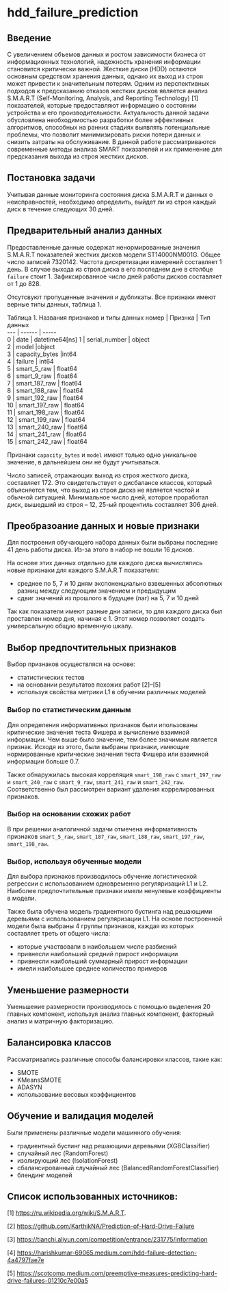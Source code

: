 # hdd_failure_prediction

## Введение

С увеличением объемов данных и ростом зависимости бизнеса от информационных технологий, надежность хранения информации становится критически важной. Жесткие диски (HDD) остаются основным средством хранения данных, однако их выход из строя может привести к значительным потерям. Одним из перспективных подходов к предсказанию отказов жестких дисков является анализ S.M.A.R.T (Self-Monitoring, Analysis, and Reporting Technology) [1] показателей, которые предоставляют информацию о состоянии устройства и его производительности. Актуальность данной задачи обусловлена необходимостью разработки более эффективных алгоритмов, способных на ранних стадиях выявлять потенциальные проблемы, что позволит минимизировать риски потери данных и снизить затраты на обслуживание. В данной работе рассматриваются современные методы анализа SMART показателей и их применение для предсказания выхода из строя жестких дисков.

## Постановка задачи

Учитывая данные мониторинга состояния диска S.M.A.R.T и данных о неисправностей, необходимо определить, выйдет ли из строя каждый диск в течение следующих 30 дней.

## Предварительный анализ данных

Предоставленные данные содержат ненормированные значения S.M.A.R.T показателей жестких дисков модели ST14000NM001G. Общее число записей 7320142. Частота дискретизации измерений составляет 1 день. В случае выхода из строя диска в его последнем дне в столбце `failure` стоит 1. Зафиксированное число дней работы дисков составляет от 1 до 828.

Отсутсвуют пропущенные значения и дубликаты. Все признаки имеют верные типы данных, таблица 1.

Таблица 1. Названия признаков и типы данных
 номер |  Признка  |   Тип данных     
--- | ------     |     -----         
 0  | date          |  datetime64[ns]
 1  | serial_number  | object        
 2  | model           |object        
 3  | capacity_bytes  |int64         
 4  | failure        | int64         
 5  | smart_5_raw    | float64       
 6  | smart_9_raw    | float64       
 7  | smart_187_raw  | float64       
 8  | smart_188_raw  | float64       
 9  | smart_192_raw  | float64       
 10 | smart_197_raw  | float64       
 11 | smart_198_raw  | float64       
 12 | smart_199_raw  | float64       
 13 | smart_240_raw  | float64       
 14 | smart_241_raw  | float64       
 15 | smart_242_raw  | float64

 Признаки `capacity_bytes` и `model` имеют только одно уникальное значение, в дальнейшем они не будут учитываться.

 Число записей, отражающих выход из строя жесткого диска, составляет 172. Это свидетельствует о дисбалансе классов, который объясняется тем, что выход из строя диска не является частой и обычной ситуацией. Минимальное число дней, которое проработал диск, вышедший из строя – 12, 25-ый процентиль составляет 306 дней.

## Преобразоание данных и новые признаки

Для построения обучающего набора данных были выбраны последние 41 день работы диска. Из-за этого в набор не вошли 16 дисков.

На основе этих данных отдельно для каждого диска вычислялись новые признаки для каждого S.M.A.R.T показателя:
* среднее по 5, 7 и 10 дням экспоненциально взвешенных абсолютных разниц между следующим значением и предыдущим
* сдвиг значений из прошлого в будущее (лаг) на 5, 7 и 10 дней

Так как показатели имеют разные дни записи, то для каждого диска был проставлен номер дня, начиная с 1. Этот номер позволяет создать универсальную общую временную шкалу.

## Выбор предпочтительных признаков

Выбор признаков осуществляся на основе:
* статистических тестов
* на основании результатов похожих работ [2]–[5]
* используя свойства метрики L1 в обучении различных моделей

### Выбор по статистическим данным

Для определения информативных признаков были ипользованы критические значения теста Фишера и вычисление взаимной информации. Чем выше было значение, тем более значимым является признак. Исходя из этого, были выбраны признаки, имеющие нормированные критические значения теста Фишера или взаимной информации больше 0.7.

Также обнаружилась высокая корреляция `smart_198_raw` с `smart_197_raw` и `smart_240_raw` с `smart_9_raw`, `smart_241_raw` и `smart_242_raw`. Соответственно был рассмотрен вариант удаления коррелированных признаков.

### Выбор на основании схожих работ

В при решении аналогичной задачи отмечена информативность признаков `smart_5_raw`, `smart_187_raw`, `smart_188_raw`, `smart_197_raw`, `smart_198_raw`.

### Выбор, используя обученные модели

Для выбора признаков производилось обучение логистической регрессии с использованием одновременно регуляризаций L1 и L2. Наиболее предпочтительные признаки имели ненулевые коэффициенты в модели.

Также была обучена модель градиентного бустинга над решающими деревьями с использованием регуляризации L1. На основе построенной модели была выбраны 4 группы признаков, каждая из которых составляет треть от общего числа:
* которые участвовали в наибольшем числе разбиений
* привнесли наибольший средний прирост информации
* привнесли наибольший суммарный прирост информации
* имели наибольшее среднее количество примеров

## Уменьшение размерности

Уменьшение размерности производилось с помощью выделения 20 главных компонент, используя анализ главных компонент, факторный анализ и матричную факторизацию.

## Балансировка классов

Рассматривались различные способы балансировки классов, такие как:
* SMOTE
* KMeansSMOTE
* ADASYN
* использование весовых коэффициентов

## Обучение и валидация моделей

Были применены различные модели машинного обучения:
* градиентный бустинг над решающими деревьями (XGBClassifier)
* случайный лес (RandomForest)
* изолирующий лес (IsolationForest)
* сбалансированный случайный лес (BalancedRandomForestClassifier)
* блендинг моделей

## Список использованных источников:
[1] https://ru.wikipedia.org/wiki/S.M.A.R.T.

[2] https://github.com/KarthikNA/Prediction-of-Hard-Drive-Failure

[3] https://tianchi.aliyun.com/competition/entrance/231775/information

[4] https://harishkumar-69065.medium.com/hdd-failure-detection-4a4797fae7e

[5] https://scotcomp.medium.com/preemptive-measures-predicting-hard-drive-failures-01210c7e00a5
